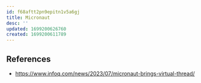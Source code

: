```yaml
---
id: f68aftt2pn9epitn1v5a6gj
title: Micronaut
desc: ''
updated: 1699200626760
created: 1699200611789
---
```




## References

- https://www.infoq.com/news/2023/07/micronaut-brings-virtual-thread/